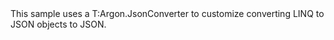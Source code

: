 <?xml version="1.0" encoding="utf-8"?>
<topic id="ToStringJsonConverter" revisionNumber="1">
  <developerConceptualDocument xmlns="http://ddue.schemas.microsoft.com/authoring/2003/5" xmlns:xlink="http://www.w3.org/1999/xlink">
    <introduction>
      <para>This sample uses a <codeEntityReference>T:Argon.JsonConverter</codeEntityReference>
      to customize converting LINQ to JSON objects to JSON.</para>
    </introduction>
    <section>
      <title>Sample</title>
      <content>
        <code lang="cs" source="..\Src\Tests\Documentation\Samples\Linq\ToStringJsonConverter.cs" region="Usage" title="Usage" />
      </content>
    </section>
  </developerConceptualDocument>
</topic>
